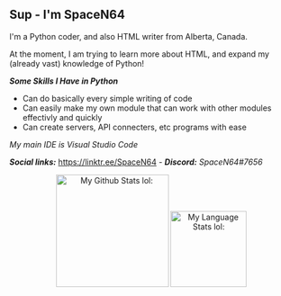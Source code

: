 ## Sup - I'm SpaceN64

I'm a Python coder, and also HTML writer from Alberta, Canada.

At the moment, I am trying to learn more about HTML, and expand my (already vast) knowledge of Python!

***Some Skills I Have in Python***
- Can do basically every simple writing of code
- Can easily make my own module that can work with other modules effectivly and quickly
- Can create servers, API connecters, etc programs with ease  

*My main IDE is Visual Studio Code*

***Social links:*** https://linktr.ee/SpaceN64 - ***Discord:*** *SpaceN64#7656*

<div align="center"> 

  <img height=200 src="https://github-readme-stats.vercel.app/api?username=SpaceN64&theme=github_dark&show_icons=true&hide=stars&hide_border=1&line_height=28&card_width=450&include_all_commits=true" alt="My Github Stats lol:" />
</a>

  <img height=135 src="https://github-readme-stats.vercel.app/api/top-langs/?username=SpaceN64&theme=github_dark&langs_count=10&layout=compact&hide_border=1" alt="My Language Stats lol:" />
</a>

